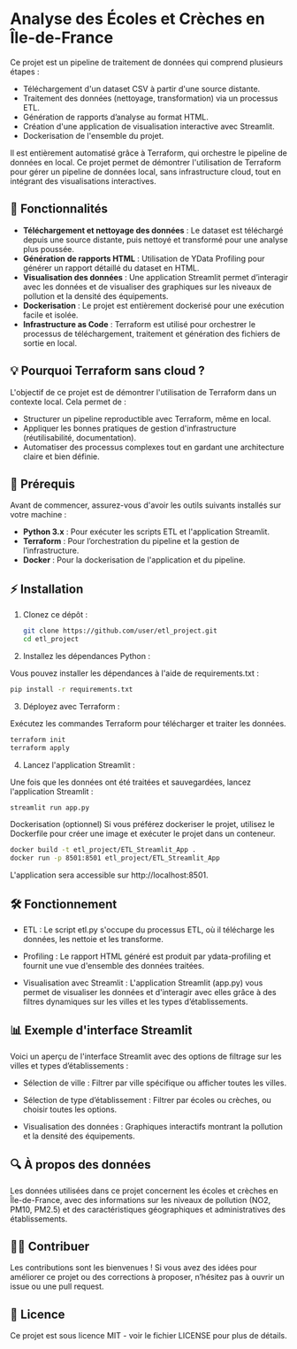 # Analyse des Écoles et Crèches en Île-de-France

Ce projet est un pipeline de traitement de données qui comprend plusieurs étapes :

- Téléchargement d'un dataset CSV à partir d'une source distante.
- Traitement des données (nettoyage, transformation) via un processus ETL.
- Génération de rapports d’analyse au format HTML.
- Création d'une application de visualisation interactive avec Streamlit.
- Dockerisation de l'ensemble du projet.

Il est entièrement automatisé grâce à Terraform, qui orchestre le pipeline de données en local. Ce projet permet de démontrer l'utilisation de Terraform pour gérer un pipeline de données local, sans infrastructure cloud, tout en intégrant des visualisations interactives.

## 🚀 Fonctionnalités

- **Téléchargement et nettoyage des données** : Le dataset est téléchargé depuis une source distante, puis nettoyé et transformé pour une analyse plus poussée.
- **Génération de rapports HTML** : Utilisation de YData Profiling pour générer un rapport détaillé du dataset en HTML.
- **Visualisation des données** : Une application Streamlit permet d’interagir avec les données et de visualiser des graphiques sur les niveaux de pollution et la densité des équipements.
- **Dockerisation** : Le projet est entièrement dockerisé pour une exécution facile et isolée.
- **Infrastructure as Code** : Terraform est utilisé pour orchestrer le processus de téléchargement, traitement et génération des fichiers de sortie en local.

## 💡 Pourquoi Terraform sans cloud ?

L'objectif de ce projet est de démontrer l'utilisation de Terraform dans un contexte local. Cela permet de :

- Structurer un pipeline reproductible avec Terraform, même en local.
- Appliquer les bonnes pratiques de gestion d'infrastructure (réutilisabilité, documentation).
- Automatiser des processus complexes tout en gardant une architecture claire et bien définie.

## 🔧 Prérequis

Avant de commencer, assurez-vous d'avoir les outils suivants installés sur votre machine :

- **Python 3.x** : Pour exécuter les scripts ETL et l'application Streamlit.
- **Terraform** : Pour l’orchestration du pipeline et la gestion de l’infrastructure.
- **Docker** : Pour la dockerisation de l'application et du pipeline.

## ⚡ Installation

1. Clonez ce dépôt :

   ```bash
   git clone https://github.com/user/etl_project.git
   cd etl_project
   ```

2. Installez les dépendances Python :

Vous pouvez installer les dépendances à l'aide de requirements.txt :
  ```bash
  pip install -r requirements.txt
  ```

3. Déployez avec Terraform :

Exécutez les commandes Terraform pour télécharger et traiter les données.
  ```bash
  terraform init
  terraform apply
  ```
  
4. Lancez l'application Streamlit :

Une fois que les données ont été traitées et sauvegardées, lancez l'application Streamlit :
  ```bash
  streamlit run app.py
  ```

Dockerisation (optionnel)
Si vous préférez dockeriser le projet, utilisez le Dockerfile pour créer une image et exécuter le projet dans un conteneur.
  ```bash
  docker build -t etl_project/ETL_Streamlit_App .
  docker run -p 8501:8501 etl_project/ETL_Streamlit_App
  ```

L'application sera accessible sur http://localhost:8501.

## 🛠️ Fonctionnement
- ETL : Le script etl.py s'occupe du processus ETL, où il télécharge les données, les nettoie et les transforme.

- Profiling : Le rapport HTML généré est produit par ydata-profiling et fournit une vue d'ensemble des données traitées.

- Visualisation avec Streamlit : L'application Streamlit (app.py) vous permet de visualiser les données et d'interagir avec elles grâce à des filtres dynamiques sur les villes et les types d’établissements.

## 📊 Exemple d'interface Streamlit
Voici un aperçu de l'interface Streamlit avec des options de filtrage sur les villes et types d’établissements :

- Sélection de ville : Filtrer par ville spécifique ou afficher toutes les villes.

- Sélection de type d’établissement : Filtrer par écoles ou crèches, ou choisir toutes les options.

- Visualisation des données : Graphiques interactifs montrant la pollution et la densité des équipements.

## 🔍 À propos des données
Les données utilisées dans ce projet concernent les écoles et crèches en Île-de-France, avec des informations sur les niveaux de pollution (NO2, PM10, PM2.5) et des caractéristiques géographiques et administratives des établissements.

## 👨‍💻 Contribuer
Les contributions sont les bienvenues ! Si vous avez des idées pour améliorer ce projet ou des corrections à proposer, n’hésitez pas à ouvrir un issue ou une pull request.

## 📜 Licence
Ce projet est sous licence MIT - voir le fichier LICENSE pour plus de détails.

